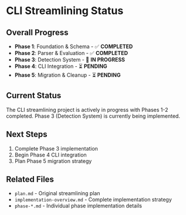 # CLI Streamlining Status

## Overall Progress

- **Phase 1**: Foundation & Schema - ✅ **COMPLETED**
- **Phase 2**: Parser & Evaluation - ✅ **COMPLETED**
- **Phase 3**: Detection System - 🔄 **IN PROGRESS**
- **Phase 4**: CLI Integration - ⏳ **PENDING**
- **Phase 5**: Migration & Cleanup - ⏳ **PENDING**

## Current Status

The CLI streamlining project is actively in progress with Phases 1-2 completed.
Phase 3 (Detection System) is currently being implemented.

## Next Steps

1. Complete Phase 3 implementation
2. Begin Phase 4 CLI integration
3. Plan Phase 5 migration strategy

## Related Files

- `plan.md` - Original streamlining plan
- `implementation-overview.md` - Complete implementation strategy
- `phase-*.md` - Individual phase implementation details
